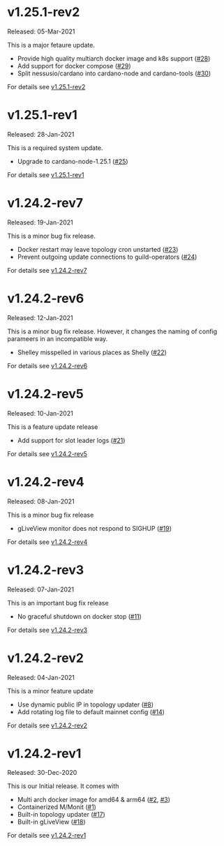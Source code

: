 
# v1.25.1-rev2

Released: 05-Mar-2021

This is a major fetaure update. 

* Provide high quality multiarch docker image and k8s support ([#28][28])
* Add support for docker compose ([#29][29])
* Split nessusio/cardano into cardano-node and cardano-tools ([#30][30])

[28]: https://github.com/tdiesler/nessus-cardano/issues/28
[29]: https://github.com/tdiesler/nessus-cardano/issues/29
[30]: https://github.com/tdiesler/nessus-cardano/issues/30

For details see [v1.25.1-rev2](https://github.com/tdiesler/nessus-cardano/issues?q=milestone%3Av1.25.1-rev2)

# v1.25.1-rev1

Released: 28-Jan-2021

This is a required system update. 

* Upgrade to cardano-node-1.25.1 ([#25][25])

[25]: https://github.com/tdiesler/nessus-cardano/issues/25

For details see [v1.25.1-rev1](https://github.com/tdiesler/nessus-cardano/issues?q=milestone%3Av1.25.1-rev1)

# v1.24.2-rev7

Released: 19-Jan-2021

This is a minor bug fix release. 

* Docker restart may leave topology cron unstarted ([#23][23])
* Prevent outgoing update connections to guild-operators ([#24][24])

[23]: https://github.com/tdiesler/nessus-cardano/issues/23
[24]: https://github.com/tdiesler/nessus-cardano/issues/24

For details see [v1.24.2-rev7](https://github.com/tdiesler/nessus-cardano/issues?q=milestone%3Av1.24.2-rev7)

# v1.24.2-rev6

Released: 12-Jan-2021

This is a minor bug fix release. However, it changes the naming of config parameers in an incompatible way.

* Shelley misspelled in various places as Shelly ([#22][22])

[22]: https://github.com/tdiesler/nessus-cardano/issues/22

For details see [v1.24.2-rev6](https://github.com/tdiesler/nessus-cardano/issues?q=milestone%3Av1.24.2-rev6)

# v1.24.2-rev5

Released: 10-Jan-2021

This is a feature update release

* Add support for slot leader logs ([#21][21])

[21]: https://github.com/tdiesler/nessus-cardano/issues/21

For details see [v1.24.2-rev5](https://github.com/tdiesler/nessus-cardano/issues?q=milestone%3Av1.24.2-rev5)

# v1.24.2-rev4

Released: 08-Jan-2021

This is a minor bug fix release

* gLiveView monitor does not respond to SIGHUP ([#19][19])

[19]: https://github.com/tdiesler/nessus-cardano/issues/19

For details see [v1.24.2-rev4](https://github.com/tdiesler/nessus-cardano/issues?q=milestone%3Av1.24.2-rev4)

# v1.24.2-rev3

Released: 07-Jan-2021

This is an important bug fix release

* No graceful shutdown on docker stop ([#11][11])

[11]: https://github.com/tdiesler/nessus-cardano/issues/11

For details see [v1.24.2-rev3](https://github.com/tdiesler/nessus-cardano/issues?q=milestone%3Av1.24.2-rev3)

# v1.24.2-rev2

Released: 04-Jan-2021

This is a minor feature update

* Use dynamic public IP in topology updater ([#8][8])
* Add rotating log file to default mainnet config ([#14][14])

[8]: https://github.com/tdiesler/nessus-cardano/issues/8
[14]: https://github.com/tdiesler/nessus-cardano/issues/14

For details see [v1.24.2-rev2](https://github.com/tdiesler/nessus-cardano/issues?q=milestone%3Av1.24.2-rev2)

# v1.24.2-rev1

Released: 30-Dec-2020

This is our Initial release. It comes with

* Multi arch docker image for amd64 & arm64 ([#2][2], [#3][3])
* Containerized M/Monit ([#1][1])
* Built-in topology updater ([#17][17])
* Built-in gLiveView ([#18][18])

For details see [v1.24.2-rev1](https://github.com/tdiesler/nessus-cardano/issues?q=milestone%3Av1.24.2-rev1)

[1]: https://github.com/tdiesler/nessus-cardano/issues/1
[2]: https://github.com/tdiesler/nessus-cardano/issues/2
[3]: https://github.com/tdiesler/nessus-cardano/issues/3
[17]: https://github.com/tdiesler/nessus-cardano/issues/17
[18]: https://github.com/tdiesler/nessus-cardano/issues/18
